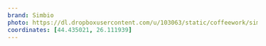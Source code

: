 ```yaml
---
brand: Simbio
photo: https://dl.dropboxusercontent.com/u/103063/static/coffeework/simbio.jpg
coordinates: [44.435021, 26.111939]
---
```

